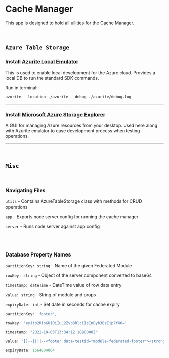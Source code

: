 # Cache Manager

This app is designed to hold all uilities for the Cache Manager.

<br>

## `Azure Table Storage`

### Install [Azurite Local Emulator](https://learn.microsoft.com/en-us/azure/storage/common/storage-use-azurite?tabs=visual-studio)

This is used to enable local development for the Azure cloud. Provides a local DB to run the standard SDK commands.

Run in terminal:

    azurite --location ./azurite --debug ./azurite/debug.log

---

### Install [Microsoft Azure Storage Explorer](https://azure.microsoft.com/en-us/products/storage/storage-explorer/#overview)

A GUI for managing Azure resources from your desktop. Used here along with Azurite emulator to ease development process
when testing operations.

---

<br>

## `Misc`

<br>

### Navigating Files

`utils` - Contains AzureTableStorage class with methods for CRUD operations

`app` - Exports node server config for running the cache manager

`server` - Runs node server against app config

<br>

<br>

### Database Property Names

`partitionKey: string` - Name of the given Federated Module

`rowKey: string` - Object of the server component converted to base64

`timestamp: dateTime` - DateTime value of row data entry

`value: string` - String of module and props

`expiryDate: int` - Set date in seconds for cache expiry

```js
partitionKey: 'footer',

rowKey: 'eyJtb2R1bGUiOiIuL2Zvb3RlciIsInByb3BzIjp7fX0='

timestamp: "2022-10-03T13:34:12.1890000Z"

value: '[]--||||--<footer data-testid="module-federated-footer"><strong>I AM THE FOOTER</strong>‌children‌<!-- --></footer>--||||--NO STATE'

expiryDate: 1664804064
```
